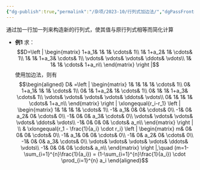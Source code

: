 ```yaml
---
{"dg-publish":true,"permalink":"/杂项/2023-10/行列式加边法/","dgPassFrontmatter":true}
---
```


通过加一行加一列来构造新的行列式，使其值与原行列式相等而简化计算
- **例1**
	求：
	$$D=\left | \begin{matrix}	1+a_1& 1& 1& \cdots& 1\\	1& 1+a_2& 1& \cdots& 1\\	1& 1& 1+a_3& \cdots& 1\\	\vdots& \vdots& \vdots& \ddots& \vdots\\	1& 1& 1& \cdots& 1+a_n\\	\end{matrix} \right |$$
	使用加边法，则有
	$$\begin{aligned} D& =\left | \begin{matrix} 1& 1& 1& 1& \cdots& 1\\ 0& 1+a_1& 1& 1& \cdots& 1\\ 0& 1& 1+a_2& 1& \cdots& 1\\ 0& 1& 1& 1+a_3& \cdots& 1\\	\vdots& \vdots& \vdots& \vdots& \ddots& \vdots\\ 0& 1& 1& 1& \cdots& 1+a_n\\	\end{matrix} \right | \xlongequal{r_i-r_1} \left | \begin{matrix}	1& 1& 1& 1& \cdots& 1\\	-1& a_1& 0& 0& \cdots& 0\\	-1& 0& a_2& 0& \cdots& 0\\	-1& 0& 0& a_3& \cdots& 0\\	\vdots& \vdots& \vdots& \vdots& \ddots& \vdots\\	-1& 0& 0& 0& \cdots& a_n\\	\end{matrix} \right | \\ & \xlongequal{r_1 - \frac{1}{a_i} \cdot r_i} \left | \begin{matrix} m& 0& 0& 0& \cdots& 0\\	-1& a_1& 0& 0& \cdots& 0\\	-1& 0& a_2& 0& \cdots& 0\\ -1& 0& 0& a_3& \cdots& 0\\ \vdots& \vdots& \vdots& \vdots& \ddots& \vdots\\ -1& 0& 0& 0& \cdots& a_n\\ \end{matrix} \right |,\quad (m=1-\sum_{i=1}^{n}\frac{1}{a_i})	= (1-\sum_{i=1}^{n}\frac{1}{a_i}) \cdot \prod_{i=1}^{n} a_i \end{aligned}$$